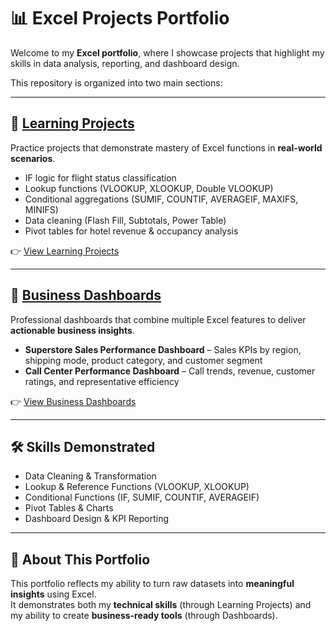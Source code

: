 # 📊 Excel Projects Portfolio

Welcome to my **Excel portfolio**, where I showcase projects that highlight my skills in data analysis, reporting, and dashboard design.  

This repository is organized into two main sections:  

---

## 📂 [Learning Projects](./excel-projects/excel-projects/Learning%20Projects)
Practice projects that demonstrate mastery of Excel functions in **real-world scenarios**.  
- IF logic for flight status classification  
- Lookup functions (VLOOKUP, XLOOKUP, Double VLOOKUP)  
- Conditional aggregations (SUMIF, COUNTIF, AVERAGEIF, MAXIFS, MINIFS)  
- Data cleaning (Flash Fill, Subtotals, Power Table)  
- Pivot tables for hotel revenue & occupancy analysis  

👉 [View Learning Projects](./excel-projects/excel-projects/Learning%20Projects)

---

## 📂 [Business Dashboards](./excel-projects/excel-projects/Business%20Dashboards)
Professional dashboards that combine multiple Excel features to deliver **actionable business insights**.  
- **Superstore Sales Performance Dashboard** – Sales KPIs by region, shipping mode, product category, and customer segment  
- **Call Center Performance Dashboard** – Call trends, revenue, customer ratings, and representative efficiency  

👉 [View Business Dashboards](./excel-projects/excel-projects/Business%20Dashboards)

---

## 🛠️ Skills Demonstrated  
- Data Cleaning & Transformation  
- Lookup & Reference Functions (VLOOKUP, XLOOKUP)  
- Conditional Functions (IF, SUMIF, COUNTIF, AVERAGEIF)  
- Pivot Tables & Charts  
- Dashboard Design & KPI Reporting  

---

## 📌 About This Portfolio  
This portfolio reflects my ability to turn raw datasets into **meaningful insights** using Excel.  
It demonstrates both my **technical skills** (through Learning Projects) and my ability to create **business-ready tools** (through Dashboards).  
